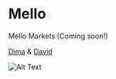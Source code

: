 # Mello
Mello Markets (Coming soon!)

[Dima](https://twitter.com/davidcaofucius) & [David](https://twitter.com/DimaRomanovR)

![Alt Text](https://gph.is/g/4bWr0Jv)
